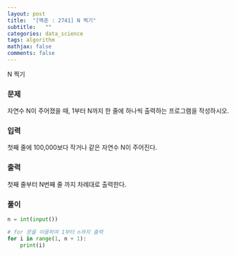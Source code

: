 ```yaml
---
layout: post
title:  "[백준 : 2741] N 찍기"
subtitle:   ""
categories: data_science
tags: algorithm
mathjax: false
comments: false
---
```


N 찍기

### 문제

자연수 N이 주어졌을 때, 1부터 N까지 한 줄에 하나씩 출력하는 프로그램을 작성하시오.

### 입력

첫째 줄에 100,000보다 작거나 같은 자연수 N이 주어진다.

### 출력

첫째 줄부터 N번째 줄 까지 차례대로 출력한다.

### 풀이

```python
n = int(input())

# for 문을 이용하여 1부터 n까지 출력
for i in range(1, n + 1):
    print(i)
```